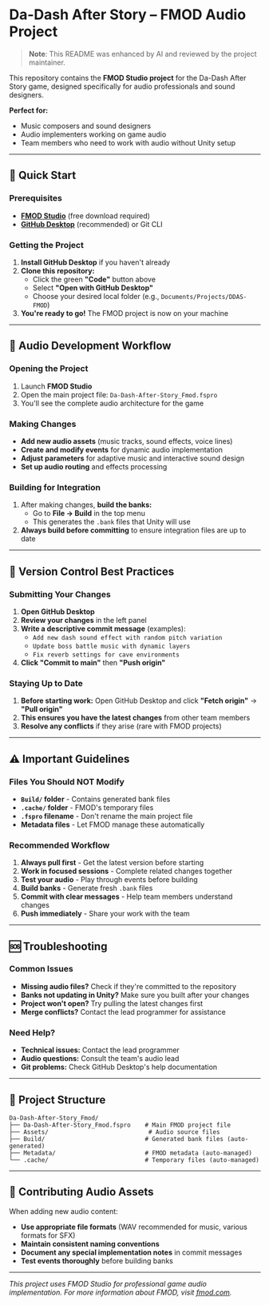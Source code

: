 # Da-Dash After Story – FMOD Audio Project

> **Note**: This README was enhanced by AI and reviewed by the project maintainer.

This repository contains the **FMOD Studio project** for the Da-Dash After Story game, designed specifically for audio professionals and sound designers.

**Perfect for:**
- Music composers and sound designers
- Audio implementers working on game audio
- Team members who need to work with audio without Unity setup

---

## 🎯 Quick Start

### Prerequisites
- **[FMOD Studio](https://www.fmod.com/download)** (free download required)
- **[GitHub Desktop](https://desktop.github.com/)** (recommended) or Git CLI

### Getting the Project
1. **Install GitHub Desktop** if you haven't already
2. **Clone this repository:**
   - Click the green **"Code"** button above
   - Select **"Open with GitHub Desktop"**
   - Choose your desired local folder (e.g., `Documents/Projects/DDAS-FMOD`)
3. **You're ready to go!** The FMOD project is now on your machine

---

## 🎼 Audio Development Workflow

### Opening the Project
1. Launch **FMOD Studio**
2. Open the main project file: `Da-Dash-After-Story_Fmod.fspro`
3. You'll see the complete audio architecture for the game

### Making Changes
- **Add new audio assets** (music tracks, sound effects, voice lines)
- **Create and modify events** for dynamic audio implementation
- **Adjust parameters** for adaptive music and interactive sound design
- **Set up audio routing** and effects processing

### Building for Integration
1. After making changes, **build the banks:**
   - Go to **File → Build** in the top menu
   - This generates the `.bank` files that Unity will use
2. **Always build before committing** to ensure integration files are up to date

---

## 🔄 Version Control Best Practices

### Submitting Your Changes
1. **Open GitHub Desktop**
2. **Review your changes** in the left panel
3. **Write a descriptive commit message** (examples):
   - `Add new dash sound effect with random pitch variation`
   - `Update boss battle music with dynamic layers`
   - `Fix reverb settings for cave environments`
4. **Click "Commit to main"** then **"Push origin"**

### Staying Up to Date
1. **Before starting work:** Open GitHub Desktop and click **"Fetch origin"** → **"Pull origin"**
2. **This ensures you have the latest changes** from other team members
3. **Resolve any conflicts** if they arise (rare with FMOD projects)

---

## ⚠️ Important Guidelines

### Files You Should NOT Modify
- **`Build/` folder** - Contains generated bank files
- **`.cache/` folder** - FMOD's temporary files
- **`.fspro` filename** - Don't rename the main project file
- **Metadata files** - Let FMOD manage these automatically

### Recommended Workflow
1. **Always pull first** - Get the latest version before starting
2. **Work in focused sessions** - Complete related changes together
3. **Test your audio** - Play through events before building
4. **Build banks** - Generate fresh `.bank` files
5. **Commit with clear messages** - Help team members understand changes
6. **Push immediately** - Share your work with the team

---

## 🆘 Troubleshooting

### Common Issues
- **Missing audio files?** Check if they're committed to the repository
- **Banks not updating in Unity?** Make sure you built after your changes
- **Project won't open?** Try pulling the latest changes first
- **Merge conflicts?** Contact the lead programmer for assistance

### Need Help?
- **Technical issues:** Contact the lead programmer
- **Audio questions:** Consult the team's audio lead
- **Git problems:** Check GitHub Desktop's help documentation

---

## 📁 Project Structure
```
Da-Dash-After-Story_Fmod/
├── Da-Dash-After-Story_Fmod.fspro    # Main FMOD project file
├── Assets/                            # Audio source files
├── Build/                            # Generated bank files (auto-generated)
├── Metadata/                         # FMOD metadata (auto-managed)
└── .cache/                           # Temporary files (auto-managed)
```

---

## 🎵 Contributing Audio Assets

When adding new audio content:
- **Use appropriate file formats** (WAV recommended for music, various formats for SFX)
- **Maintain consistent naming conventions**
- **Document any special implementation notes** in commit messages
- **Test events thoroughly** before building banks

---

*This project uses FMOD Studio for professional game audio implementation. For more information about FMOD, visit [fmod.com](https://www.fmod.com/).*
